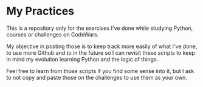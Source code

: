 # My Practices

This is a repository only for the exercises I've done while studying Python, courses or challenges on CodeWars. 

My objective in posting those is to keep track more easily of what I've done, to use more Github and to in the future so I can revisit these scripts to keep in mind my evolution learning Python and the logic of things.

Feel free to learn from those scripts if you find some sense into it, but I ask to not copy and paste those on the challenges to use them as your own.
